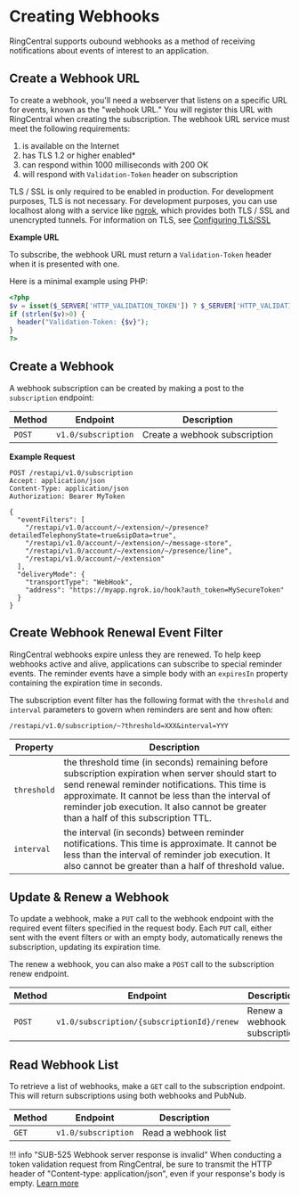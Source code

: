 # Creating Webhooks

RingCentral supports oubound webhooks as a method of receiving notifications about events of interest to an application.

## Create a Webhook URL

To create a webhook, you'll need a webserver that listens on a specific URL for events, known as the "webhook URL." You will register this URL with RingCentral when creating the subscription. The webhook URL service must meet the following requirements:

1. is available on the Internet
2. has TLS 1.2 or higher enabled*
3. can respond within 1000 milliseconds with 200 OK
4. will respond with `Validation-Token` header on subscription

TLS / SSL is only required to be enabled in production. For development purposes, TLS is not necessary. For development purposes, you can use localhost along with a service like [ngrok](https://ngrok.com/), which provides both TLS / SSL and unencrypted tunnels. For information on TLS, see [Configuring TLS/SSL](./configuring-tls-ssl/)

**Example URL**

To subscribe, the webhook URL must return a `Validation-Token` header when it is presented with one.

Here is a minimal example using PHP:

```php
<?php
$v = isset($_SERVER['HTTP_VALIDATION_TOKEN']) ? $_SERVER['HTTP_VALIDATION_TOKEN'] : '';
if (strlen($v)>0) {
  header("Validation-Token: {$v}");
}
?>
```

## Create a Webhook

A webhook subscription can be created by making a post to the `subscription` endpoint:

| Method | Endpoint | Description |
|--------|----------|-------------|
| `POST` | `v1.0/subscription` | Create a webhook subscription |

**Example Request**

```http
POST /restapi/v1.0/subscription
Accept: application/json
Content-Type: application/json
Authorization: Bearer MyToken

{
  "eventFilters": [
    "/restapi/v1.0/account/~/extension/~/presence?detailedTelephonyState=true&sipData=true",
    "/restapi/v1.0/account/~/extension/~/message-store",
    "/restapi/v1.0/account/~/extension/~/presence/line",
    "/restapi/v1.0/account/~/extension"
  ],
  "deliveryMode": {
    "transportType": "WebHook",
    "address": "https://myapp.ngrok.io/hook?auth_token=MySecureToken"
  }
}
```

## Create Webhook Renewal Event Filter

RingCentral webhooks expire unless they are renewed. To help keep webhooks active and alive, applications can subscribe to special reminder events. The reminder events have a simple body with an `expiresIn` property containing the expiration time in seconds.

The subscription event filter has the following format with the `threshold` and `interval` parameters to govern when reminders are sent and how often:

`/restapi/v1.0/subscription/~?threshold=XXX&interval=YYY`

| Property | Description |
|----------|-------------|
| `threshold` | the threshold time (in seconds) remaining before subscription expiration when server should start to send renewal reminder notifications. This time is approximate. It cannot be less than the interval of reminder job execution. It also cannot be greater than a half of this subscription TTL. |
| `interval` |  the interval (in seconds) between reminder notifications. This time is approximate. It cannot be less than the interval of reminder job execution. It also cannot be greater than a half of threshold value. |

## Update & Renew a Webhook

To update a webhook, make a `PUT` call to the webhook endpoint with the required event filters specified in the request body. Each `PUT` call, either sent with the event filters or with an empty body, automatically renews the subscription, updating its expiration time. 

The renew a webhook, you can also make a `POST` call to the subscription renew endpoint.

| Method | Endpoint | Description |
|--------|----------|-------------|
| `POST` | `v1.0/subscription/{subscriptionId}/renew` | Renew a webhook subscription |

## Read Webhook List

To retrieve a list of webhooks, make a `GET` call to the subscription endpoint. This will return subscriptions using both webhooks and PubNub.

| Method | Endpoint | Description |
|--------|----------|-------------|
| `GET` | `v1.0/subscription` | Read a webhook list |

!!! info "SUB-525 Webhook server response is invalid"
    When conducting a token validation request from RingCentral, be sure to transmit the HTTP header of "Content-type: application/json", even if your response's body is empty. [Learn more](https://forums.developers.ringcentral.com/questions/1097/sub-525-sandbox-webhook-subscription-failure.html#reply_19553895)